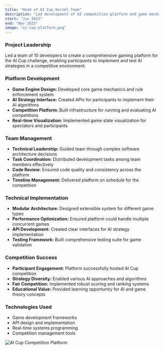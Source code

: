 ```yaml
---
title: "Head of AI Cup Kernel Team"
description: "Led development of AI competition platform and game mechanics"
start: "Jun 2023"
end: "Nov 2023"
image: "ai-cup-platform.png"
---
```


### Project Leadership
Led a team of 10 developers to create a comprehensive gaming platform for the AI Cup challenge, enabling participants to implement and test AI strategies in a competitive environment.

### Platform Development
- **Game Engine Design:** Developed core game mechanics and rule enforcement system
- **AI Strategy Interface:** Created APIs for participants to implement their AI algorithms
- **Competition Platform:** Built infrastructure for running and evaluating AI competitions
- **Real-time Visualization:** Implemented game state visualization for spectators and participants

### Team Management
- **Technical Leadership:** Guided team through complex software architecture decisions
- **Task Coordination:** Distributed development tasks among team members effectively
- **Code Review:** Ensured code quality and consistency across the platform
- **Timeline Management:** Delivered platform on schedule for the competition

### Technical Implementation
- **Modular Architecture:** Designed extensible system for different game types
- **Performance Optimization:** Ensured platform could handle multiple concurrent games
- **API Development:** Created clear interfaces for AI strategy implementation
- **Testing Framework:** Built comprehensive testing suite for game validation

### Competition Success
- **Participant Engagement:** Platform successfully hosted AI Cup competition
- **Strategy Diversity:** Enabled various AI approaches and algorithms
- **Fair Competition:** Implemented robust scoring and ranking systems
- **Educational Value:** Provided learning opportunity for AI and game theory concepts

### Technologies Used
- Game development frameworks
- API design and implementation
- Real-time systems programming
- Competition management tools

![AI Cup Competition Platform](images/ai-cup-platform.png)
